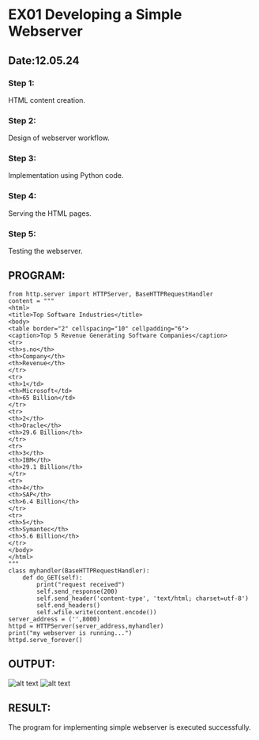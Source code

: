 # EX01 Developing a Simple Webserver
## Date:12.05.24
### Step 1: 
HTML content creation.

### Step 2:
Design of webserver workflow.

### Step 3:
Implementation using Python code.

### Step 4:
Serving the HTML pages.

### Step 5:
Testing the webserver.

## PROGRAM:
```
from http.server import HTTPServer, BaseHTTPRequestHandler
content = """
<html>
<title>Top Software Industries</title>
<body>
<table border="2" cellspacing="10" cellpadding="6">
<caption>Top 5 Revenue Generating Software Companies</caption>
<tr>
<th>s.no</th>
<th>Company</th>
<th>Revenue</th>
</tr>
<tr>
<th>1</td>
<th>Microsoft</td>
<th>65 Billion</td>
</tr>
<tr>
<th>2</th>
<th>Oracle</th>
<th>29.6 Billion</th>
</tr>
<tr>
<th>3</th>
<th>IBM</th>
<th>29.1 Billion</th>
</tr>
<tr>
<th>4</th>
<th>SAP</th>
<th>6.4 Billion</th>
</tr>
<tr>
<th>5</th>
<th>Symantec</th>
<th>5.6 Billion</th>
</tr>
</body>
</html>
"""
class myhandler(BaseHTTPRequestHandler):
    def do_GET(self):
        print("request received")
        self.send_response(200)
        self.send_header('content-type', 'text/html; charset=utf-8')
        self.end_headers()
        self.wfile.write(content.encode())
server_address = ('',8000)
httpd = HTTPServer(server_address,myhandler)
print("my webserver is running...")
httpd.serve_forever()
```


## OUTPUT:
![alt text](<Screenshot (204).png>)
![alt text](<Screenshot (205).png>)



## RESULT:
The program for implementing simple webserver is executed successfully.


